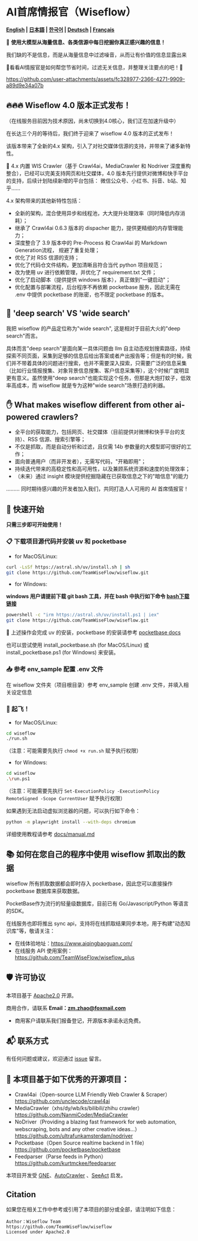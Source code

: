 # AI首席情报官（Wiseflow）

**[English](README_EN.md) | [日本語](README_JP.md) | [한국어](README_KR.md) | [Deutsch](README_DE.md) | [Français](README_FR.md)**

🚀 **使用大模型从海量信息、各类信源中每日挖掘你真正感兴趣的信息！**

我们缺的不是信息，而是从海量信息中过滤噪音，从而让有价值的信息显露出来

🌱看看AI情报官是如何帮您节省时间，过滤无关信息，并整理关注要点的吧！🌱

https://github.com/user-attachments/assets/fc328977-2366-4271-9909-a89d9e34a07b


## 🔥🔥🔥 Wiseflow 4.0 版本正式发布！

（在线服务目前因为技术原因，尚未切换到4.0核心，我们正在加速升级中）

在长达三个月的等待后，我们终于迎来了 wiseflow 4.0 版本的正式发布！

该版本带来了全新的4.x 架构，引入了对社交媒体信源的支持，并带来了诸多新特性。

🌟 4.x 内置 WIS Crawler（基于 Crawl4ai，MediaCrawler 和 Nodriver 深度重构整合），已经可以完美支持网页和社交媒体，4.0 版本先行提供对微博和快手平台的支持，后续计划陆续新增的平台包括：
微信公众号、小红书、抖音、b站、知乎……

4.x 架构带来的其他新特性包括：

- 全新的架构，混合使用异步和线程池，大大提升处理效率（同时降低内存消耗）；
- 继承了 Crawl4ai 0.6.3 版本的 dispacher 能力，提供更精细的内存管理能力；
- 深度整合了 3.9 版本中的 Pre-Process 和 Crawl4ai 的 Markdown Generation流程， 规避了重复处理；
- 优化了对 RSS 信源的支持；
- 优化了代码仓文件结构，更加清晰且符合当代 python 项目规范；
- 改为使用 uv 进行依赖管理，并优化了 requirement.txt 文件；
- 优化了启动脚本（提供提供 windows 版本），真正做到"一键启动"；
- 优化配置与部署流程，后台程序不再依赖 pocketbase 服务，因此无需在 .env 中提供 pocketbase 的账密，也不限定 pocketbase 的版本。

## 🧐  'deep search' VS 'wide search'

我把 wiseflow 的产品定位称为"wide search", 这是相对于目前大火的"deep search"而言。

具体而言"deep search"是面向某一具体问题由 llm 自主动态规划搜索路径，持续探索不同页面，采集到足够的信息后给出答案或者产出报告等；但是有的时候，我们并不带着具体的问题进行搜索，也并不需要深入探索，只需要广泛的信息采集（比如行业情报搜集、对象背景信息搜集、客户信息采集等），这个时候广度明显更有意义。虽然使用"deep search"也能实现这个任务，但那是大炮打蚊子，低效率高成本，而 wiseflow 就是专为这种"wide search"场景打造的利器。

## ✋ What makes wiseflow different from other ai-powered crawlers?

- 全平台的获取能力，包括网页、社交媒体（目前提供对微博和快手平台的支持）、RSS 信源、搜索引擎等；
- 不仅是抓取，而是自动分析和过滤，且仅需 14b 参数量的大模型即可很好的工作；
- 面向普通用户（而非开发者），无需写代码，"开箱即用"；
- 持续迭代带来的高稳定性和高可用性，以及兼顾系统资源和速度的处理效率；
- （未来）通过 insight 模块提供挖掘隐藏在已获取信息之下的"暗信息"的能力

……… 同时期待感兴趣的开发者加入我们，共同打造人人可用的 AI 首席情报官！


## 🚀 快速开始

**只需三步即可开始使用！**

### 📋 下载项目源代码并安装 uv 和 pocketbase

- for MacOS/Linux:

```bash
curl -LsSf https://astral.sh/uv/install.sh | sh
git clone https://github.com/TeamWiseFlow/wiseflow.git
```

- for Windows:

**windows 用户请提前下载 git bash 工具，并在 bash 中执行如下命令 [bash下载链接](https://git-scm.com/downloads/win)**

```bash
powershell -c "irm https://astral.sh/uv/install.ps1 | iex"
git clone https://github.com/TeamWiseFlow/wiseflow.git
```

🌟 上述操作会完成 uv 的安装，pocketbase 的安装请参考 [pocketbase docs](https://pocketbase.io/docs/)

也可以尝试使用 install_pocketbase.sh (for MacOS/Linux) 或 install_pocketbase.ps1 (for Windows) 来安装。

### 📥 参考 env_sample 配置 .env 文件

在 wiseflow 文件夹（项目根目录）参考 env_sample 创建 .env 文件，并填入相关设定信息

### 🚀 起飞！

- for MacOS/Linux:

```bash
cd wiseflow
./run.sh
```

（注意：可能需要先执行 `chmod +x run.sh` 赋予执行权限）

- for Windows:

```bash
cd wiseflow
.\run.ps1
```

（注意：可能需要先执行 `Set-ExecutionPolicy -ExecutionPolicy RemoteSigned -Scope CurrentUser` 赋予执行权限）

如果遇到无法启动虚拟浏览器的问题，可以执行如下命令：

```bash
python -m playwright install --with-deps chromium
```

详细使用教程请参考 [docs/manual.md](./docs/manual.md)

## 📚 如何在您自己的程序中使用 wiseflow 抓取出的数据

wiseflow 所有抓取数据都会即时存入 pocketbase，因此您可以直接操作 pocketbase 数据库来获取数据。

PocketBase作为流行的轻量级数据库，目前已有 Go/Javascript/Python 等语言的SDK。  

在线服务也即将推出 sync api，支持将在线抓取结果同步本地，用于构建"动态知识库"等，敬请关注：

  - 在线体验地址：https://www.aiqingbaoguan.com/ 
  - 在线服务 API 使用案例：https://github.com/TeamWiseFlow/wiseflow_plus


## 🛡️ 许可协议

本项目基于 [Apache2.0](LICENSE) 开源。

商用合作，请联系 **Email：zm.zhao@foxmail.com**

- 商用客户请联系我们报备登记，开源版本承诺永远免费。

## 📬 联系方式

有任何问题或建议，欢迎通过 [issue](https://github.com/TeamWiseFlow/wiseflow/issues) 留言。

## 🤝 本项目基于如下优秀的开源项目：

- Crawl4ai（Open-source LLM Friendly Web Crawler & Scraper） https://github.com/unclecode/crawl4ai
- MediaCrawler（xhs/dy/wb/ks/bilibili/zhihu crawler） https://github.com/NanmiCoder/MediaCrawler
- NoDriver（Providing a blazing fast framework for web automation, webscraping, bots and any other creative ideas...） https://github.com/ultrafunkamsterdam/nodriver
- Pocketbase（Open Source realtime backend in 1 file） https://github.com/pocketbase/pocketbase
- Feedparser（Parse feeds in Python） https://github.com/kurtmckee/feedparser

本项目开发受 [GNE](https://github.com/GeneralNewsExtractor/GeneralNewsExtractor)、[AutoCrawler](https://github.com/kingname/AutoCrawler) 、[SeeAct](https://github.com/OSU-NLP-Group/SeeAct) 启发。

## Citation

如果您在相关工作中参考或引用了本项目的部分或全部，请注明如下信息：

```
Author：Wiseflow Team
https://github.com/TeamWiseFlow/wiseflow
Licensed under Apache2.0
```
